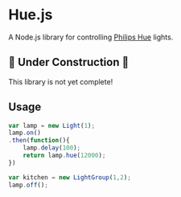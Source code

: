 # Hue.js
A Node.js library for controlling [Philips Hue](http://www2.meethue.com/en-us/) lights.

## :construction: Under Construction :construction:

This library is not yet complete!

## Usage

```javascript
var lamp = new Light(1);
lamp.on()
.then(function(){
    lamp.delay(100);
    return lamp.hue(12000);
})

var kitchen = new LightGroup(1,2);
lamp.off();
```

